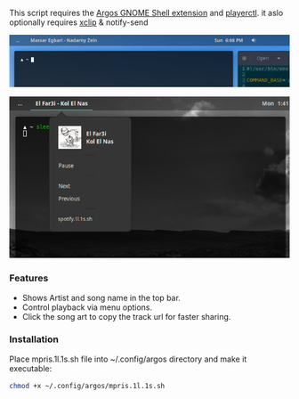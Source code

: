 This script requires the [Argos GNOME Shell extension](https://github.com/p-e-w/argos) and [playerctl](https://github.com/acrisci/playerctl).
it aslo optionally requires [xclip](https://github.com/astrand/xclip) & notify-send

![Topbar](https://raw.githubusercontent.com/ItsKerolos/argos-mpris/master/Screenshot-20200524180819-847x158.png)

![Menu](https://raw.githubusercontent.com/ItsKerolos/argos-mpris/master/Screenshot-2020-05-25-13-41-28.png)

### Features
* Shows Artist and song name in the top bar.
* Control playback via menu options.
* Click the song art to copy the track url for faster sharing.

### Installation

Place mpris.1l.1s.sh file into ~/.config/argos directory and make it executable:
```bash
chmod +x ~/.config/argos/mpris.1l.1s.sh
```
